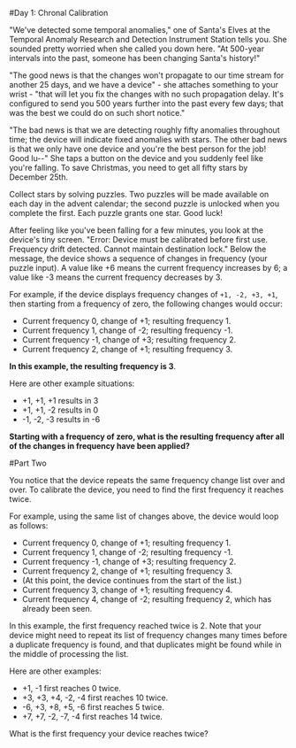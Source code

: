 #Day 1: Chronal Calibration

"We've detected some temporal anomalies," one of Santa's Elves at the Temporal Anomaly Research and Detection Instrument Station tells you. She sounded pretty worried when she called you down here. "At 500-year intervals into the past, someone has been changing Santa's history!"

"The good news is that the changes won't propagate to our time stream for another 25 days, and we have a device" - she attaches something to your wrist - "that will let you fix the changes with no such propagation delay. It's configured to send you 500 years further into the past every few days; that was the best we could do on such short notice."

"The bad news is that we are detecting roughly fifty anomalies throughout time; the device will indicate fixed anomalies with stars. The other bad news is that we only have one device and you're the best person for the job! Good lu--" She taps a button on the device and you suddenly feel like you're falling. To save Christmas, you need to get all fifty stars by December 25th.

Collect stars by solving puzzles. Two puzzles will be made available on each day in the advent calendar; the second puzzle is unlocked when you complete the first. Each puzzle grants one star. Good luck!

After feeling like you've been falling for a few minutes, you look at the device's tiny screen. "Error: Device must be calibrated before first use. Frequency drift detected. Cannot maintain destination lock." Below the message, the device shows a sequence of changes in frequency (your puzzle input). A value like +6 means the current frequency increases by 6; a value like -3 means the current frequency decreases by 3.

For example, if the device displays frequency changes of `+1, -2, +3, +1`, then starting from a frequency of zero, the following changes would occur:

 - Current frequency  0, change of +1; resulting frequency  1.
 - Current frequency  1, change of -2; resulting frequency -1.
- Current frequency -1, change of +3; resulting frequency  2.
- Current frequency  2, change of +1; resulting frequency  3.

**In this example, the resulting frequency is 3**.

Here are other example situations:
- +1, +1, +1 results in  3
- +1, +1, -2 results in  0
- -1, -2, -3 results in -6

**Starting with a frequency of zero, what is the resulting frequency after all of the changes in frequency have been applied?**

#Part Two

You notice that the device repeats the same frequency change list over and over. To calibrate the device, you need to find the first frequency it reaches twice.

For example, using the same list of changes above, the device would loop as follows:

 - Current frequency  0, change of +1; resulting frequency  1.
 - Current frequency  1, change of -2; resulting frequency -1.
 - Current frequency -1, change of +3; resulting frequency  2.
 - Current frequency  2, change of +1; resulting frequency  3.
 - (At this point, the device continues from the start of the list.)
 - Current frequency  3, change of +1; resulting frequency  4.
 - Current frequency  4, change of -2; resulting frequency  2, which has already been seen.

In this example, the first frequency reached twice is 2. Note that your device might need to repeat its list of frequency changes many times before a duplicate frequency is found, and that duplicates might be found while in the middle of processing the list.

Here are other examples:

 - +1, -1 first reaches 0 twice.
 - +3, +3, +4, -2, -4 first reaches 10 twice.
 - -6, +3, +8, +5, -6 first reaches 5 twice.
 - +7, +7, -2, -7, -4 first reaches 14 twice.

What is the first frequency your device reaches twice?
